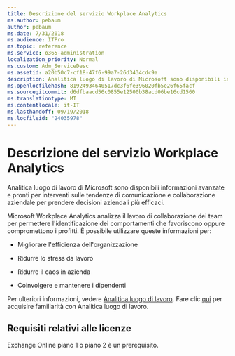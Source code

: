 ```yaml
---
title: Descrizione del servizio Workplace Analytics
ms.author: pebaum
author: pebaum
ms.date: 7/31/2018
ms.audience: ITPro
ms.topic: reference
ms.service: o365-administration
localization_priority: Normal
ms.custom: Adm_ServiceDesc
ms.assetid: a20b50c7-cf18-47f6-99a7-26d3434cdc9a
description: Analitica luogo di lavoro di Microsoft sono disponibili informazioni avanzate e pronti per interventi sulle tendenze di comunicazione e collaborazione aziendale per prendere decisioni aziendali più efficaci.
ms.openlocfilehash: 81924934640517dc3f6fe396020fb5e26f65facf
ms.sourcegitcommit: d6dfbaacd56c0855e12500b38acd06be16cd1560
ms.translationtype: MT
ms.contentlocale: it-IT
ms.lasthandoff: 09/19/2018
ms.locfileid: "24035978"
---
```

# <a name="workplace-analytics-service-description"></a>Descrizione del servizio Workplace Analytics

Analitica luogo di lavoro di Microsoft sono disponibili informazioni avanzate e pronti per interventi sulle tendenze di comunicazione e collaborazione aziendale per prendere decisioni aziendali più efficaci.
  
Microsoft Workplace Analytics analizza il lavoro di collaborazione dei team per permettere l'identificazione dei comportamenti che favoriscono oppure compromettono i profitti. È possibile utilizzare queste informazioni per:  
  
- Migliorare l'efficienza dell'organizzazione
    
- Ridurre lo stress da lavoro
    
- Ridurre il caos in azienda
    
- Coinvolgere e mantenere i dipendenti
    
Per ulteriori informazioni, vedere [Analitica luogo di lavoro](https://go.microsoft.com/fwlink/?linkid=852492). Fare clic [qui](https://docs.microsoft.com/en-us/workplace-analytics/overview/get-started) per acquisire familiarità con Analitica luogo di lavoro. 
  
## <a name="licensing-requirements"></a>Requisiti relativi alle licenze

Exchange Online piano 1 o piano 2 è un prerequisito.